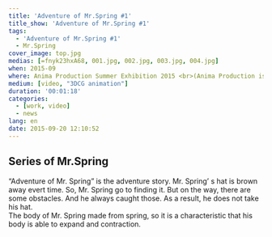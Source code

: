 ```yaml
---
title: 'Adventure of Mr.Spring #1'
title_show: 'Adventure of Mr.Spring #1'
tags:
  - 'Adventure of Mr.Spring #1'
  - Mr.Spring
cover_image: top.jpg
medias: [=fnyk23hxA68, 001.jpg, 002.jpg, 003.jpg, 004.jpg]
when: 2015-09
where: Anima Production Summer Exhibition 2015 <br>(Anima Production is a student creators' group)
medium: [video, "3DCG animation"]
duration: '00:01:18'
categories:
  - [work, video]
  - news
lang: en
date: 2015-09-20 12:10:52
---
```

<h2>Series of Mr.Spring</h2>
<p>“Adventure of Mr. Spring” is the adventure story. Mr. Spring’ s hat is brown away evert time. So, Mr. Spring go to finding it. But on the way, there are some obstacles. And he always caught those. As a result, he does not take his hat.
<br>The body of Mr. Spring made from spring, so it is a characteristic that his body is able to expand and contraction.</p>
<!--
# Tag Plugins
## Image
{% img [class names] /path/to/image [width] [height] "title text 'alt text'" %}

## Link
{% link text url [external] [title] %}

## YouTube
{% youtube video_id %}

## Vimeo
{% vimeo video_id [width] [height] %}

<!-- more -->
